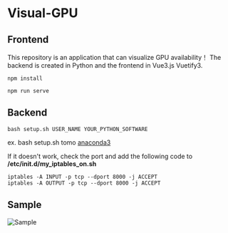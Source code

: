 # Visual-GPU
## Frontend

This repository is an application that can visualize GPU availability！
The backend is created in Python and the frontend in Vue3.js Vuetify3.

```
npm install 
```

```
npm run serve
```

## Backend

```
bash setup.sh USER_NAME YOUR_PYTHON_SOFTWARE
```
ex. bash setup.sh tomo [anaconda3](https://www.anaconda.com/download/)

If it doesn't work, check the port and add the following code to **/etc/init.d/my_iptables_on.sh**

```
iptables -A INPUT -p tcp --dport 8000 -j ACCEPT
iptables -A OUTPUT -p tcp --dport 8000 -j ACCEPT
```

## Sample
![Sample](./sample/sample.gif)
